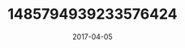 ---
title: "1485794939233576424"
image: "2017-04-05 07.16.20 1485794939233576424_46248401"
date: "2017-04-05"
type: "photo"
---